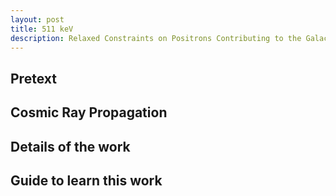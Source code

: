 ```yaml
---
layout: post
title: 511 keV
description: Relaxed Constraints on Positrons Contributing to the Galactic Annihilation Signal
---
```


## Pretext

## Cosmic Ray Propagation

## Details of the work

## Guide to learn this work

